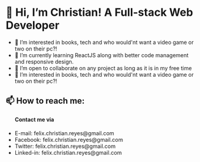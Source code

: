 <h1>👋 Hi, I’m Christian! A Full-stack Web Developer</h1>
<ul>
  <li>👀 I’m interested in books, tech and who would'nt want a video game or two on their pc?!</li>
  <li>🌱 I’m currently learning ReactJS along with better code management and responsive design.</li>
  <li>💞️ I’m open to collaborate on any project as long as it is in my free time</li>
  <li>👀 I’m interested in books, tech and who would'nt want a video game or two on their pc?!</li>
</ul>

<h2>📫 How to reach me: </h2> 
<ul>
  <h4>Contact me via</h4>
  <li>E-mail: felix.christian.reyes@gmail.com</li>
  <li>Facebook: felix.christian.reyes@gmail.com</li>
  <li>Twitter: felix.christian.reyes@gmail.com</li>
  <li>Linked-in: felix.christian.reyes@gmail.com</li>
</ul>



<!---
felixchristianreyes/felixchristianreyes is a ✨ special ✨ repository because its `README.md` (this file) appears on your GitHub profile.
You can click the Preview link to take a look at your changes.
--->
